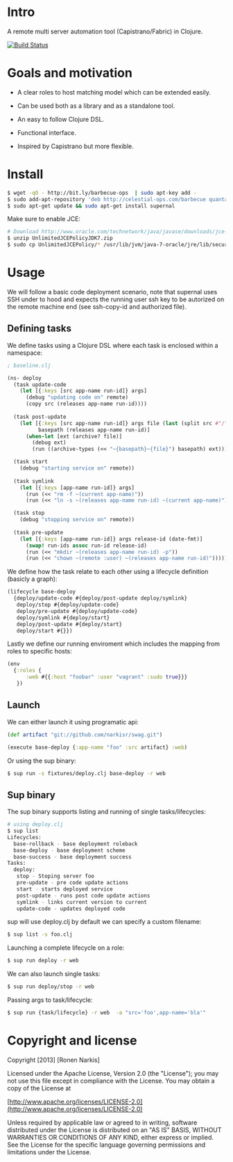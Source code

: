 # Intro

A remote multi server automation tool (Capistrano/Fabric) in Clojure.


[![Build Status](https://travis-ci.org/celestial-ops/supernal.png)](https://travis-ci.org/celestial-ops/supernal)

# Goals and motivation
 
 * A clear roles to host matching model which can be extended easily.
 
 * Can be used both as a library and as a standalone tool.

 * An easy to follow Clojure DSL. 

 * Functional interface.

 * Inspired by Capistrano but more flexible.

# Install 

```bash 
$ wget -qO - http://bit.ly/barbecue-ops  | sudo apt-key add -
$ sudo add-apt-repository 'deb http://celestial-ops.com/barbecue quantal main'
$ sudo apt-get update && sudo apt-get install supernal
```

Make sure to enable JCE:

```bash
# Download http://www.oracle.com/technetwork/java/javase/downloads/jce-7-download-432124.html
$ unzip UnlimitedJCEPolicyJDK7.zip
$ sudo cp UnlimitedJCEPolicy/* /usr/lib/jvm/java-7-oracle/jre/lib/security/
```

# Usage

We will follow a basic code deployment scenario, note that supernal uses SSH under to hood and expects the running user ssh key to be autorized on the remote machine end (see ssh-copy-id and authorized file).

## Defining tasks

We define tasks using a Clojure DSL where each task is enclosed within a namespace:

```clojure
; baseline.clj

(ns- deploy 
  (task update-code
    (let [{:keys [src app-name run-id]} args]
      (debug "updating code on" remote) 
      (copy src (releases app-name run-id)))) 
 
  (task post-update
    (let [{:keys [src app-name run-id]} args file (last (split src #"/")) 
          basepath (releases app-name run-id)]
      (when-let [ext (archive? file)]
        (debug ext)
        (run ((archive-types (<< "~{basepath}~{file}") basepath) ext)))))

  (task start 
    (debug "starting service on" remote)) 
 
  (task symlink
    (let [{:keys [app-name run-id]} args]
      (run (<< "rm -f ~(current app-name)"))
      (run (<< "ln -s ~(releases app-name run-id) ~(current app-name)"))))

  (task stop
    (debug "stopping service on" remote))
     
  (task pre-update
    (let [{:keys [app-name run-id]} args release-id (date-fmt)]
      (swap! run-ids assoc run-id release-id)
      (run (<< "mkdir ~(releases app-name run-id) -p"))
      (run (<< "chown ~(remote :user) ~(releases app-name run-id)"))))) 
```

We define how the task relate to each other using a lifecycle definition (basicly a graph):

```clojure
(lifecycle base-deploy
  {deploy/update-code #{deploy/post-update deploy/symlink}
   deploy/stop #{deploy/update-code}
   deploy/pre-update #{deploy/update-code}
   deploy/symlink #{deploy/start} 
   deploy/post-update #{deploy/start}
   deploy/start #{}})
```

Lastly we define our running enviroment which includes the mapping from roles to specific hosts:

```clojure
(env 
  {:roles {
      :web #{{:host "foobar" :user "vagrant" :sudo true}}}
   })
```

## Launch
We can either launch it using programatic api:

```clojure
(def artifact "git://github.com/narkisr/swag.git")

(execute base-deploy {:app-name "foo" :src artifact} :web)
```

Or using the sup binary:

```bash
$ sup run -s fixtures/deploy.clj base-deploy -r web
```

## Sup binary

The sup binary supports listing and running of single tasks/lifecycles:

```bash 
# using deploy.clj 
$ sup list 
Lifecycles:
  base-rollback - base deployment roleback
  base-deploy - base deployment scheme
  base-success - base deployment success
Tasks:
  deploy:
   stop - Stoping server foo
   pre-update - pre code update actions
   start - starts deployed service
   post-update - runs post code update actions
   symlink - links current version to current
   update-code - updates deployed code
```

sup will use deploy.clj by default we can specify a custom filename:

```bash
$ sup list -s foo.clj
```

Launching a complete lifecycle on a role:

```bash 
$ sup run deploy -r web 
```

We can also launch single tasks:

```bash
$ sup run deploy/stop -r web 
```

Passing args to task/lifecycle:

```bash
$ sup run {task/lifecycle} -r web  -a "src='foo',app-name='bla'"
```

# Copyright and license

Copyright [2013] [Ronen Narkis]

Licensed under the Apache License, Version 2.0 (the "License");
you may not use this file except in compliance with the License.
You may obtain a copy of the License at

  [http://www.apache.org/licenses/LICENSE-2.0](http://www.apache.org/licenses/LICENSE-2.0)

Unless required by applicable law or agreed to in writing, software
distributed under the License is distributed on an "AS IS" BASIS,
WITHOUT WARRANTIES OR CONDITIONS OF ANY KIND, either express or implied.
See the License for the specific language governing permissions and
limitations under the License.
